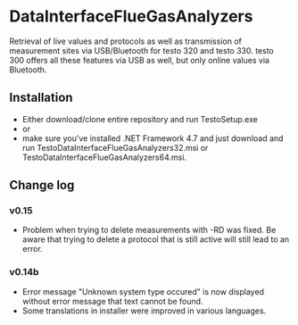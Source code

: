 # DataInterfaceFlueGasAnalyzers
Retrieval of live values and protocols as well as transmission of measurement sites via USB/Bluetooth for testo 320 and testo 330. testo 300 offers all these features via USB as well, but only online values via Bluetooth.

## Installation
- Either download/clone entire repository and run TestoSetup.exe 
- or 
- make sure you've installed .NET Framework 4.7 and just download and run TestoDataInterfaceFlueGasAnalyzers32.msi or TestoDataInterfaceFlueGasAnalyzers64.msi.

## Change log

### v0.15
- Problem when trying to delete measurements with -RD was fixed. Be aware that trying to delete a protocol that is still active will still lead to an error.

### v0.14b
- Error message "Unknown system type occured" is now displayed without error message that text cannot be found.
- Some translations in installer were improved in various languages.
